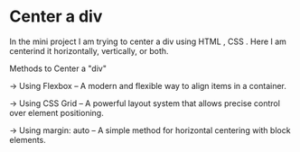 
# Center a div

In the mini project I am trying to center a div using HTML , CSS . Here I am centerind it horizontally, vertically, or both.

Methods to Center a "div"

-> Using Flexbox – A modern and flexible way to align items in a container.

-> Using CSS Grid – A powerful layout system that allows precise control over element positioning.

-> Using margin: auto – A simple method for horizontal centering with block elements.




